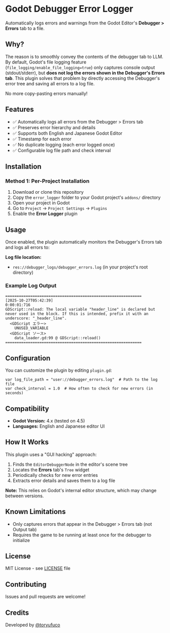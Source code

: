 # Godot Debugger Error Logger

Automatically logs errors and warnings from the Godot Editor's **Debugger > Errors** tab to a file.

## Why?

The reason is to smoothly convey the contents of the debugger tab to LLM.
By default, Godot's file logging feature (`file_logging/enable_file_logging=true`) only captures console output (stdout/stderr), but **does not log the errors shown in the Debugger's Errors tab**. This plugin solves that problem by directly accessing the Debugger's error tree and saving all errors to a log file.

No more copy-pasting errors manually!

## Features

- ✅ Automatically logs all errors from the Debugger > Errors tab
- ✅ Preserves error hierarchy and details
- ✅ Supports both English and Japanese Godot Editor
- ✅ Timestamp for each error
- ✅ No duplicate logging (each error logged once)
- ✅ Configurable log file path and check interval

## Installation

### Method 1: Per-Project Installation

1. Download or clone this repository
2. Copy the `error_logger` folder to your Godot project's `addons/` directory
3. Open your project in Godot
4. Go to `Project` → `Project Settings` → `Plugins`
5. Enable the **Error Logger** plugin

## Usage

Once enabled, the plugin automatically monitors the Debugger's Errors tab and logs all errors to:

**Log file location:**
- `res://debugger_logs/debugger_errors.log` (in your project's root directory)

### Example Log Output

```
============================================================
[2025-10-27T05:42:39]
0:00:01:716
GDScript::reload: The local variable "header_line" is declared but never used in the block. If this is intended, prefix it with an underscore: "_header_line".
  <GDScript エラー>
    UNUSED_VARIABLE
  <GDScript ソース>
    data_loader.gd:99 @ GDScript::reload()
============================================================
```

## Configuration

You can customize the plugin by editing `plugin.gd`:

```gdscript
var log_file_path = "user://debugger_errors.log"  # Path to the log file
var check_interval = 1.0  # How often to check for new errors (in seconds)
```

## Compatibility

- **Godot Version:** 4.x (tested on 4.5)
- **Languages:** English and Japanese editor UI

## How It Works

This plugin uses a "GUI hacking" approach:
1. Finds the `EditorDebuggerNode` in the editor's scene tree
2. Locates the **Errors** tab's `Tree` widget
3. Periodically checks for new error entries
4. Extracts error details and saves them to a log file

**Note:** This relies on Godot's internal editor structure, which may change between versions.

## Known Limitations

- Only captures errors that appear in the Debugger > Errors tab (not Output tab)
- Requires the game to be running at least once for the debugger to initialize

## License

MIT License - see [LICENSE](LICENSE) file

## Contributing

Issues and pull requests are welcome!

## Credits

Developed by [@toryufuco](https://github.com/toryufuco)


